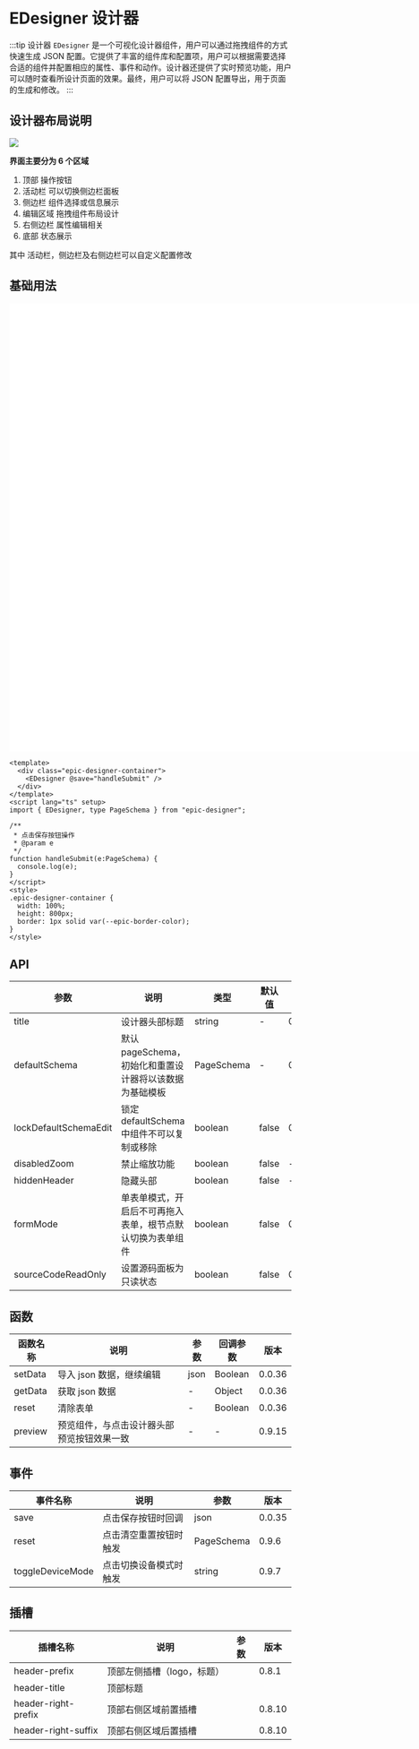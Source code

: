 # EDesigner 设计器

:::tip 设计器
`EDesigner` 是一个可视化设计器组件，用户可以通过拖拽组件的方式快速生成 JSON 配置。它提供了丰富的组件库和配置项，用户可以根据需要选择合适的组件并配置相应的属性、事件和动作。设计器还提供了实时预览功能，用户可以随时查看所设计页面的效果。最终，用户可以将 JSON 配置导出，用于页面的生成和修改。
:::

## 设计器布局说明

![](/layout.jpg)

**界面主要分为 6 个区域**

1. 顶部 操作按钮
2. 活动栏 可以切换侧边栏面板
3. 侧边栏 组件选择或信息展示
4. 编辑区域 拖拽组件布局设计
5. 右侧边栏 属性编辑相关
6. 底部 状态展示

其中 活动栏，侧边栏及右侧边栏可以自定义配置修改

## 基础用法

<ConfigProvider :theme="{ algorithm: isDark ? theme.darkAlgorithm : theme.defaultAlgorithm }">
  <div class="epic-designer-container">
    <EDesigner  @save="handleSubmit"  />
  </div>
</ConfigProvider>

```vue
<template>
  <div class="epic-designer-container">
    <EDesigner @save="handleSubmit" />
  </div>
</template>
<script lang="ts" setup>
import { EDesigner, type PageSchema } from "epic-designer";

/**
 * 点击保存按钮操作
 * @param e
 */
function handleSubmit(e:PageSchema) {
  console.log(e);
}
</script>
<style>
.epic-designer-container {
  width: 100%;
  height: 800px;
  border: 1px solid var(--epic-border-color);
}
</style>
```

<script setup>
import "epic-designer/dist/style.css";
import { EDesigner, pluginManager } from "epic-designer";
import { setupAntd } from "epic-designer/dist/ui/antd";
import { ConfigProvider, theme } from 'ant-design-vue'
import { useTheme } from '@epic-designer/hooks'
const { isDark } = useTheme()

setupAntd(pluginManager);



function handleSubmit (e) {
  console.log(e)
}
</script>

<style>
.epic-designer-container{
width:1200px;
height:800px;
border: 1px solid var(--epic-border-color);
position: relative;
z-index: 20;
background: white;
}
</style>

## API

| 参数                  | 说明                                                       | 类型       | 默认值 | 版本   |
| --------------------- | ---------------------------------------------------------- | ---------- | ------ | ------ |
| title                 | 设计器头部标题                                             | string     | -      | 0.9.7  |
| defaultSchema         | 默认pageSchema，初始化和重置设计器将以该数据为基础模板     | PageSchema | -      | 0.9.6  |
| lockDefaultSchemaEdit | 锁定defaultSchema中组件不可以复制或移除                    | boolean    | false  | 0.9.7  |
| disabledZoom          | 禁止缩放功能                                               | boolean    | false  | -      |
| hiddenHeader          | 隐藏头部                                                   | boolean    | false  | -      |
| formMode              | 单表单模式，开启后不可再拖入表单，根节点默认切换为表单组件 | boolean    | false  | 0.9.19 |
| sourceCodeReadOnly    | 设置源码面板为只读状态                                     | boolean    | false  | 0.9.20 |

## 函数

| 函数名称 | 说明                                       | 参数 | 回调参数 | 版本   |
| -------- | ------------------------------------------ | ---- | -------- | ------ |
| setData  | 导入 json 数据，继续编辑                   | json | Boolean  | 0.0.36 |
| getData  | 获取 json 数据                             | -    | Object   | 0.0.36 |
| reset    | 清除表单                                   | -    | Boolean  | 0.0.36 |
| preview  | 预览组件，与点击设计器头部预览按钮效果一致 | -    | -        | 0.9.15 |

## 事件

| 事件名称         | 说明                   | 参数       | 版本   |
| ---------------- | ---------------------- | ---------- | ------ |
| save             | 点击保存按钮时回调     | json       | 0.0.35 |
| reset            | 点击清空重置按钮时触发 | PageSchema | 0.9.6  |
| toggleDeviceMode | 点击切换设备模式时触发 | string     | 0.9.7  |

## 插槽

| 插槽名称            | 说明                       | 参数 | 版本   |
| ------------------- | -------------------------- | ---- | ------ |
| header-prefix       | 顶部左侧插槽（logo，标题） |      | 0.8.1  |
| header-title        | 顶部标题                   |      |        |
| header-right-prefix | 顶部右侧区域前置插槽       |      | 0.8.10 |
| header-right-suffix | 顶部右侧区域后置插槽       |      | 0.8.10 |
